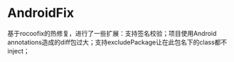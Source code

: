 # AndroidFix
基于rocoofix的热修复，进行了一些扩展：支持签名校验；项目使用Android annotations造成的diff包过大；支持excludePackage让在此包名下的class都不inject；
